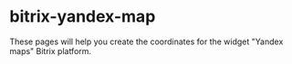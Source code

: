# bitrix-yandex-map
These pages will help you create the coordinates for the widget "Yandex maps" Bitrix platform.
